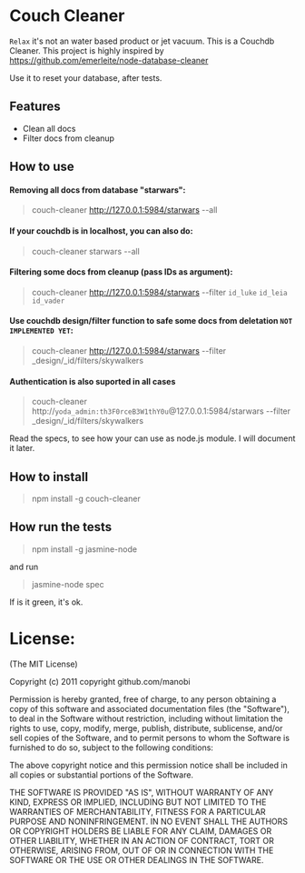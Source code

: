# Couch Cleaner
`Relax` it's not an water based product or jet vacuum. This is a Couchdb Cleaner.
This project is highly inspired by https://github.com/emerleite/node-database-cleaner

Use it to reset your database, after tests.
## Features
* Clean all docs
* Filter docs from cleanup

## How to use
#### Removing all docs from database "starwars":


> couch-cleaner http://127.0.0.1:5984/starwars --all

#### If your couchdb is in localhost, you can also do:


> couch-cleaner starwars --all

#### Filtering some docs from cleanup (pass IDs as argument):


> couch-cleaner http://127.0.0.1:5984/starwars --filter `id_luke` `id_leia` `id_vader`



#### Use couchdb design/filter function to safe some docs from deletation `NOT IMPLEMENTED YET`:


> couch-cleaner http://127.0.0.1:5984/starwars --filter _design/_id/filters/skywalkers


#### Authentication is also suported in all cases


> couch-cleaner http://`yoda_admin:th3F0rceB3W1thY0u`@127.0.0.1:5984/starwars --filter _design/_id/filters/skywalkers


Read the specs, to see how your can use as node.js module. I will document it later.

## How to install 
> npm install -g couch-cleaner


## How run the tests
> npm install -g jasmine-node

and run

> jasmine-node spec

If is it green, it's ok.


# License:
(The MIT License)

Copyright (c) 2011 copyright github.com/manobi

Permission is hereby granted, free of charge, to any person obtaining a copy of this software and associated documentation files (the "Software"), to deal in the Software without restriction, including without limitation the rights to use, copy, modify, merge, publish, distribute, sublicense, and/or sell copies of the Software, and to permit persons to whom the Software is furnished to do so, subject to the following conditions:

The above copyright notice and this permission notice shall be included in all copies or substantial portions of the Software.

THE SOFTWARE IS PROVIDED "AS IS", WITHOUT WARRANTY OF ANY KIND, EXPRESS OR IMPLIED, INCLUDING BUT NOT LIMITED TO THE WARRANTIES OF MERCHANTABILITY, FITNESS FOR A PARTICULAR PURPOSE AND NONINFRINGEMENT. IN NO EVENT SHALL THE AUTHORS OR COPYRIGHT HOLDERS BE LIABLE FOR ANY CLAIM, DAMAGES OR OTHER LIABILITY, WHETHER IN AN ACTION OF CONTRACT, TORT OR OTHERWISE, ARISING FROM, OUT OF OR IN CONNECTION WITH THE SOFTWARE OR THE USE OR OTHER DEALINGS IN THE SOFTWARE.
